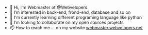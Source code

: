 - 👋 Hi, I’m Webmaster of @Webvelopers
- 👀 I’m interested in back-end, frond-end, database and so on
- 🌱 I'm currently learning different programing language like python
- 💞️ I’m looking to collaborate on my open sources projects
- 📫 How to reach me ... on my website [webmaster.webvelopers.net](https://webmaster.webvelopers.net)
